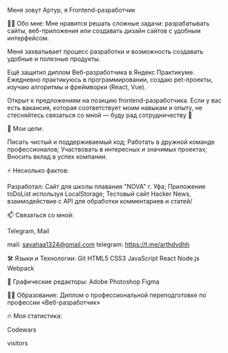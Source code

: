 Меня зовут Артур, я Frontend-разработчик 

👩‍💻 Обо мне:
Мне нравится решать сложные задачи: разрабатывать сайты, веб-приложения или создавать дизайн сайтов с удобным интерфейсом.

Меня захватывает процесс разработки и возможность создавать удобные и полезные продукты.

Ещё защитил диплом Веб-разработчика в Яндекс Практикуме. Ежедневно практикуюсь в программировании, создаю pet-проекты, изучаю алгоритмы и фреймворки (React, Vue).

Открыт к предложениям на позицию frontend-разработчика. Если у вас есть вакансия, которая соответствует моим навыкам и опыту, не стесняйтесь связаться со мной — буду рад сотрудничеству 🙌

🎯 Мои цели:

Писать чистый и поддерживаемый код;
Работать в дружной команде профессионалов;
Участвовать в интересных и значимых проектах;
Вносить вклад в успех компании.

⚡ Несколько фактов:

Разработал:
Сайт для школы плавания "NOVA" г. Уфа;
Приложение toDoList используя LocalStorage;
Тестовый сайт Hacker News, взаимодействие с API для обработки комментариев и статей/

📫 Cвязаться со мной:

Telegram, Mail

mail: sayahaa1324@gmail.com telegram: https://t.me/arthdvdhh

🛠 Языки и Технологии:
Git HTML5 CSS3 JavaScript React Node.js Webpack

🎨 Графические редакторы:
Adobe Photoshop Figma

👨‍🎓 Образование:
Диплом о профессиональной переподготовке по профессии «Веб-разработчик»

🔥 Моя статистика:
 

Codewars

visitors
